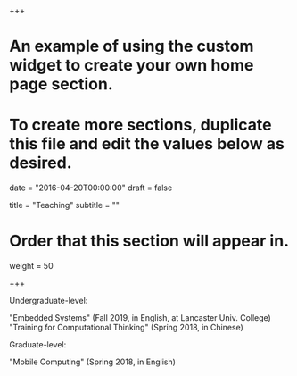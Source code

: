 +++
# An example of using the custom widget to create your own home page section.
# To create more sections, duplicate this file and edit the values below as desired.

date = "2016-04-20T00:00:00"
draft = false

title = "Teaching"
subtitle = ""

# Order that this section will appear in.
weight = 50

+++

Undergraduate-level: 

"Embedded Systems" (Fall 2019, in English, at Lancaster Univ. College)
"Training for Computational Thinking" (Spring 2018, in Chinese) 

Graduate-level: 

"Mobile Computing" (Spring 2018, in English) 